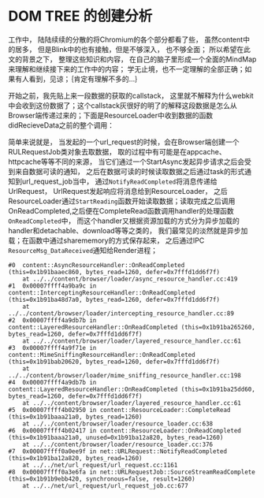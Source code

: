 # DOM TREE 的创建分析

工作中， 陆陆续续的分散的将Chromium的各个部分都看了些， 虽然content中的居多， 但是Blink中的也有接触，但是不够深入， 也不够全面； 所以希望在此文的背景之下， 整理这些知识和内容， 在自己的脑子里形成一个全面的MindMap来理解和继续接下来的工作中的内容； 学无止境，也不一定理解的全部正确；如果有人看到，见谅；｛肯定有理解不多的...｝

开始之前，我先贴上来一段数据的获取的callstack， 这里就不解释为什么webkit中会收到这份数据了；这个callstack灰很好的明了的解释这段数据是怎么从Browser端传递过来的；下面是ResourceLoader中收到数据的函数didRecieveData之前的整个调用：


简单来说就是， 当发起的一个url_request的时候，会在Browser端创建一个RULRequestJob类对象去取数据， 取的过程中有可能是在appcache、httpcache等等不同的来源， 当它们通过一个StartAsync发起异步请求之后会受到来自数据可读的通知， 之后在数据可读的时候读取数据之后通过task的形式通知到url_request_job当中， 通过`NotifyReadCompleted`将消息传递给UrlRequest， UrlRequest发起响应将消息给到ResourceLoader， 之后ResourceLoader通过`StartReading`函数开始读取数据；读取完成之后调用OnReadCompleted,之后便在CompleteRead函数调用handler的处理函数`OnReadCompleted`中， 而这个handler又根据资源加载的方式分为异步加载的handler和detachable、download等等之类的， 我们最常见的淡然就是异步加载；在函数中通过sharememory的方式保存起来， 之后通过IPC `ResourceMsg_DataReceived`通知给Render进程；

```shell
#0  content::AsyncResourceHandler::OnReadCompleted (this=0x1b91baaec860, bytes_read=1260, defer=0x7fffd1dd6f7f)
    at ../../content/browser/loader/async_resource_handler.cc:419
#1  0x00007ffff4a9ba9c in content::InterceptingResourceHandler::OnReadCompleted (this=0x1b91ba48d7a0, bytes_read=1260, defer=0x7fffd1dd6f7f)
    at ../../content/browser/loader/intercepting_resource_handler.cc:89
#2  0x00007ffff4a9db7b in content::LayeredResourceHandler::OnReadCompleted (this=0x1b91ba265260, bytes_read=1260, defer=0x7fffd1dd6f7f)
    at ../../content/browser/loader/layered_resource_handler.cc:61
#3  0x00007ffff4a9f71e in content::MimeSniffingResourceHandler::OnReadCompleted (this=0x1b91bab20620, bytes_read=1260, defer=0x7fffd1dd6f7f)
    at ../../content/browser/loader/mime_sniffing_resource_handler.cc:198
#4  0x00007ffff4a9db7b in content::LayeredResourceHandler::OnReadCompleted (this=0x1b91ba25dd60, bytes_read=1260, defer=0x7fffd1dd6f7f)
    at ../../content/browser/loader/layered_resource_handler.cc:61
#5  0x00007ffff4b02950 in content::ResourceLoader::CompleteRead (this=0x1b91baaa21a0, bytes_read=1260)
    at ../../content/browser/loader/resource_loader.cc:638
#6  0x00007ffff4b02417 in content::ResourceLoader::OnReadCompleted (this=0x1b91baaa21a0, unused=0x1b91ba12a820, bytes_read=1260)
    at ../../content/browser/loader/resource_loader.cc:376
#7  0x00007ffff0a0ee9f in net::URLRequest::NotifyReadCompleted (this=0x1b91ba12a820, bytes_read=1260)
    at ../../net/url_request/url_request.cc:1161
#8  0x00007ffff0a3e6fa in net::URLRequestJob::SourceStreamReadComplete (this=0x1b91b9ebb420, synchronous=false, result=1260)
    at ../../net/url_request/url_request_job.cc:677
```

